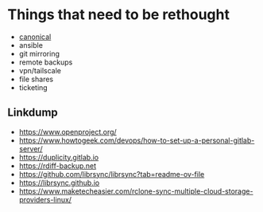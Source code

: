 # Things that need to be rethought
- [canonical](https://www.digithink.com/rethinkeverything/no-canonical/)
- ansible
- git mirroring
- remote backups
- vpn/tailscale
- file shares
- ticketing

## Linkdump

- <https://www.openproject.org/>
- <https://www.howtogeek.com/devops/how-to-set-up-a-personal-gitlab-server/>
- <https://duplicity.gitlab.io>
- https://rdiff-backup.net
- https://github.com/librsync/librsync?tab=readme-ov-file
- https://librsync.github.io
- https://www.maketecheasier.com/rclone-sync-multiple-cloud-storage-providers-linux/
